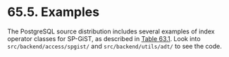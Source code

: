 # 65.5. Examples

The PostgreSQL source distribution includes several examples of index operator classes for SP-GiST, as described in [Table 63.1](https://www.postgresql.org/docs/10/static/spgist-builtin-opclasses.html#SPGIST-BUILTIN-OPCLASSES-TABLE). Look into `src/backend/access/spgist/` and `src/backend/utils/adt/` to see the code.

